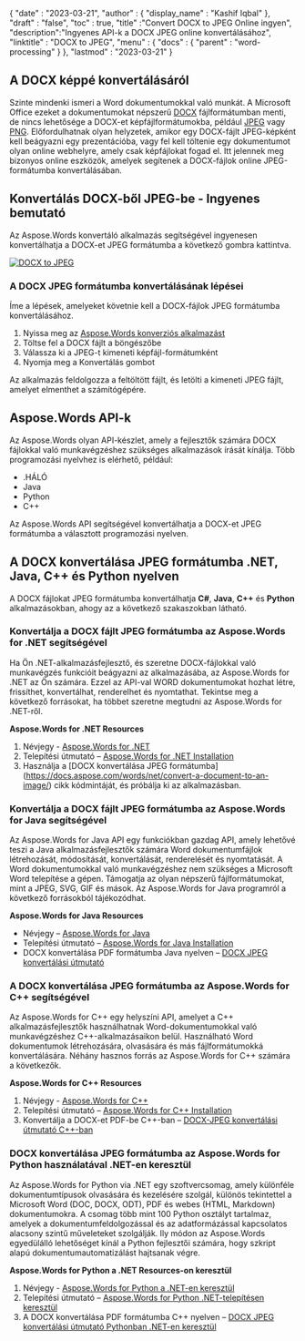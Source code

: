 {
  "date" : "2023-03-21",
  "author" : {
    "display_name" : "Kashif Iqbal"
},
  "draft" : "false",
  "toc" : true,
  "title" :"Convert DOCX to JPEG Online ingyen",
  "description":"Ingyenes API-k a DOCX JPEG online konvertálásához",
  "linktitle" : "DOCX to JPEG",
  "menu" : {
    "docs" : {
      "parent" : "word-processing"
}
},
  "lastmod" : "2023-03-21"
}

## A DOCX képpé konvertálásáról

Szinte mindenki ismeri a Word dokumentumokkal való munkát. A Microsoft Office ezeket a dokumentumokat népszerű [DOCX](/hu/word-processing/docx/) fájlformátumban menti, de nincs lehetősége a DOCX-et képfájlformátumokba, például [JPEG](/hu/image/jpeg/) vagy [ PNG](/hu/image/png/). Előfordulhatnak olyan helyzetek, amikor egy DOCX-fájlt JPEG-képként kell beágyazni egy prezentációba, vagy fel kell töltenie egy dokumentumot olyan online webhelyre, amely csak képfájlokat fogad el. Itt jelennek meg bizonyos online eszközök, amelyek segítenek a DOCX-fájlok online JPEG-formátumba konvertálásában.


## Konvertálás DOCX-ből JPEG-be - Ingyenes bemutató

Az Aspose.Words konvertáló alkalmazás segítségével ingyenesen konvertálhatja a DOCX-et JPEG formátumba a következő gombra kattintva.

[![DOCX to JPEG](../docx-to-jpg.png?width=120px&height=60px)](https://products.aspose.app/words/conversion/docx-to-jpg)

### A DOCX JPEG formátumba konvertálásának lépései

Íme a lépések, amelyeket követnie kell a DOCX-fájlok JPEG formátumba konvertálásához.

1. Nyissa meg az [Aspose.Words konverziós alkalmazást](https://products.aspose.app/words/conversion/docx-to-jpg)
1. Töltse fel a DOCX fájlt a böngészőbe
1. Válassza ki a JPEG-t kimeneti képfájl-formátumként
1. Nyomja meg a Konvertálás gombot

Az alkalmazás feldolgozza a feltöltött fájlt, és letölti a kimeneti JPEG fájlt, amelyet elmenthet a számítógépére.

## Aspose.Words API-k

Az Aspose.Words olyan API-készlet, amely a fejlesztők számára DOCX fájlokkal való munkavégzéshez szükséges alkalmazások írását kínálja. Több programozási nyelvhez is elérhető, például:

* .HÁLÓ
* Java
* Python
* C++

Az Aspose.Words API segítségével konvertálhatja a DOCX-et JPEG formátumba a választott programozási nyelven.

## A DOCX konvertálása JPEG formátumba .NET, Java, C++ és Python nyelven

A DOCX fájlokat JPEG formátumba konvertálhatja **C#**, **Java**, **C++** és **Python** alkalmazásokban, ahogy az a következő szakaszokban látható.

### Konvertálja a DOCX fájlt JPEG formátumba az Aspose.Words for .NET segítségével

Ha Ön .NET-alkalmazásfejlesztő, és szeretne DOCX-fájlokkal való munkavégzés funkcióit beágyazni az alkalmazásába, az Aspose.Words for .NET az Ön számára. Ezzel az API-val WORD dokumentumokat hozhat létre, frissíthet, konvertálhat, renderelhet és nyomtathat. Tekintse meg a következő forrásokat, ha többet szeretne megtudni az Aspose.Words for .NET-ről.

**Aspose.Words for .NET Resources**

1. Névjegy - [Aspose.Words for .NET](https://products.aspose.com/words/net/)
1. Telepítési útmutató – [Aspose.Words for .NET Installation](https://docs.aspose.com/words/net/installation/)
1. Használja a [DOCX konvertálása JPEG formátumba] (https://docs.aspose.com/words/net/convert-a-document-to-an-image/) cikk kódmintáját, és próbálja ki az alkalmazásban.

### Konvertálja a DOCX fájlt JPEG formátumba az Aspose.Words for Java segítségével

Az Aspose.Words for Java API egy funkciókban gazdag API, amely lehetővé teszi a Java alkalmazásfejlesztők számára Word dokumentumfájlok létrehozását, módosítását, konvertálását, renderelését és nyomtatását. A Word dokumentumokkal való munkavégzéshez nem szükséges a Microsoft Word telepítése a gépen. Támogatja az olyan népszerű fájlformátumokat, mint a JPEG, SVG, GIF és mások. Az Aspose.Words for Java programról a következő forrásokból tájékozódhat.

**Aspose.Words for Java Resources**

* Névjegy – [Aspose.Words for Java](https://products.aspose.com/words/java/)
* Telepítési útmutató – [Aspose.Words for Java Installation](https://docs.aspose.com/words/java/installation/)
* DOCX konvertálása PDF formátumba Java nyelven – [DOCX JPEG konvertálási útmutató](https://docs.aspose.com/words/java/convert-a-document-to-an-image/)

### A DOCX konvertálása JPEG formátumba az Aspose.Words for C++ segítségével

Az Aspose.Words for C++ egy helyszíni API, amelyet a C++ alkalmazásfejlesztők használhatnak Word-dokumentumokkal való munkavégzéshez C++-alkalmazásaikon belül. Használható Word dokumentumok létrehozására, olvasására és más fájlformátumokká konvertálására. Néhány hasznos forrás az Aspose.Words for C++ számára a következők.

**Aspose.Words for C++ Resources**

1. Névjegy - [Aspose.Words for C++](https://products.aspose.com/words/cpp/)
1. Telepítési útmutató – [Aspose.Words for C++ Installation](https://docs.aspose.com/words/cpp/installation/)
1. Konvertálja a DOCX-et PDF-be C++-ban – [DOCX-JPEG konvertálási útmutató C++-ban](https://docs.aspose.com/words/cpp/convert-a-document-to-an-image/)

### DOCX konvertálása JPEG formátumba az Aspose.Words for Python használatával .NET-en keresztül

Az Aspose.Words for Python via .NET egy szoftvercsomag, amely különféle dokumentumtípusok olvasására és kezelésére szolgál, különös tekintettel a Microsoft Word (DOC, DOCX, ODT), PDF és webes (HTML, Markdown) dokumentumokra. A csomag több mint 100 Python osztályt tartalmaz, amelyek a dokumentumfeldolgozással és az adatformázással kapcsolatos alacsony szintű műveleteket szolgálják. Ily módon az Aspose.Words egyedülálló lehetőséget kínál a Python fejlesztői számára, hogy szkript alapú dokumentumautomatizálást hajtsanak végre.

**Aspose.Words for Python a .NET Resources-on keresztül**

1. Névjegy - [Aspose.Words for Python a .NET-en keresztül](https://products.aspose.com/words/python-net/)
1. Telepítési útmutató – [Aspose.Words for Python .NET-telepítésen keresztül](https://releases.aspose.com/words/python/)
1. A DOCX konvertálása PDF formátumba C++ nyelven – [DOCX JPEG konvertálási útmutató Pythonban .NET-en keresztül](https://docs.aspose.com/words/python-net/convert-a-document-to-an-image/ )

